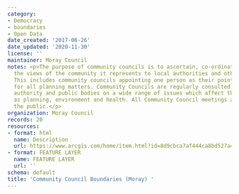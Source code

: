 ```yaml
---
category:
- Democracy
- boundaries
- Open Data
date_created: '2017-06-26'
date_updated: '2020-11-30'
license: ''
maintainer: Moray Council
notes: <p>The purpose of community councils is to ascertain, co-ordinate and express
  the views of the community it represents to local authorities and other pubic bodies.
  This includes community councils appointing one person as their point of contact
  for all planning matters. Community Councils are regularly consulted by the local
  authority and public bodies on a wide range of issues which affect their area, such
  as planning, environment and health. All Community Council meetings are open to
  the public.</p>
organization: Moray Council
records: 20
resources:
- format: html
  name: Description
  url: https://www.arcgis.com/home/item.html?id=8d9cbca7af444ca8bd527a4951c0072d
- format: FEATURE LAYER
  name: FEATURE LAYER
  url: ''
schema: default
title: 'Community Council Boundaries (Moray) '
---
```

